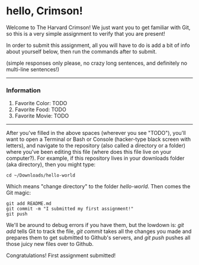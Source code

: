 # hello, Crimson!
Welcome to The Harvard Crimson! We just want you to get familiar with Git, so this is a very simple assignment to verify that you are present!

In order to submit this assignment, all you will have to do is add a bit of info about yourself below, then run the commands after to submit.

(simple responses only please, no crazy long sentences, and definitely no multi-line sentences!)

-----

### Information
1. Favorite Color: TODO
2. Favorite Food: TODO
3. Favorite Movie: TODO

-----

After you've filled in the above spaces (wherever you see "TODO"), you'll want to open a Terminal or Bash or Console (hacker-type black screen with letters), and navigate to the repository (also called a directory or a folder) where you've been editing this file (where does this file live on your computer?). For example, if this repository lives in your downloads folder (aka directory), then you might type:
```
cd ~/Downloads/hello-world
```
Which means "change directory" to the folder _hello-world_. Then comes the Git magic:
```
git add README.md
git commit -m "I submitted my first assignment!"
git push
```
We'll be around to debug errors if you have them, but the lowdown is: _git add_ tells Git to track the file, _git commit_ takes all the changes you made and prepares them to get submitted to Github's servers, and _git push_ pushes all those juicy new files over to Github.

Congratulations! First assignment submitted!

